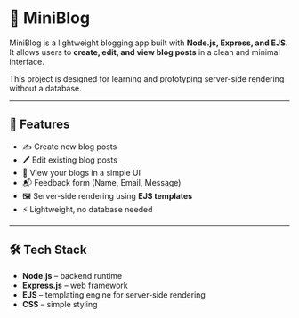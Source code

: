 # 📝 MiniBlog

MiniBlog is a lightweight blogging app built with **Node.js, Express, and EJS**.  
It allows users to **create, edit, and view blog posts** in a clean and minimal interface.  

This project is designed for learning and prototyping server-side rendering without a database.  

---

## 🚀 Features
- ✍️ Create new blog posts  
- 🖊️ Edit existing blog posts  
- 📖 View your blogs in a simple UI  
- 📬 Feedback form (Name, Email, Message)  
- 🖼️ Server-side rendering using **EJS templates**  
- ⚡ Lightweight, no database needed  

---

## 🛠️ Tech Stack
- **Node.js** – backend runtime  
- **Express.js** – web framework  
- **EJS** – templating engine for server-side rendering  
- **CSS** – simple styling  
